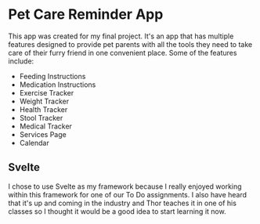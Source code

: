 # Pet Care Reminder App

This app was created for my final project. It's an app that has multiple features designed to provide pet parents with all the tools they need to take care of their furry friend in one convenient place. Some of the features include:
* Feeding Instructions
* Medication Instructions
* Exercise Tracker
* Weight Tracker
* Health Tracker
* Stool Tracker
* Medical Tracker
* Services Page
* Calendar 

## Svelte

I chose to use Svelte as my framework because I really enjoyed working within this framework for one of our To Do assignments. I also have heard that it's up and coming in the industry and Thor teaches it in one of his classes so I thought it would be a good idea to start learning it now. 

